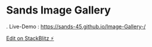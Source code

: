 # Sands Image Gallery
. Live-Demo : https://sands-45.github.io/Image-Gallery-/

[Edit on StackBlitz ⚡️](https://stackblitz.com/edit/web-platform-m7y1yk)
